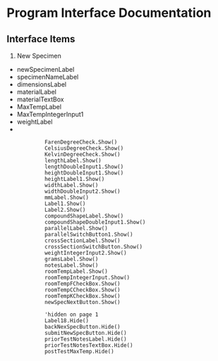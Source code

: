 # Program Interface Documentation

## Interface Items
1. New Specimen
  * newSpecimenLabel
  *  specimenNameLabel
  * dimensionsLabel
  * materialLabel
  * materialTextBox
  * MaxTempLabel
  * MaxTempIntegerInput1
  * weightLabel
  *



            
                FarenDegreeCheck.Show()
                CelsiusDegreeCheck.Show()
                KelvinDegreeCheck.Show()
                lengthLabel.Show()
                lengthDoubleInput1.Show()
                heightDoubleInput1.Show()
                heightLabel1.Show()
                widthLabel.Show()
                widthDoubleInput2.Show()
                mmLabel.Show()
                Label1.Show()
                Label2.Show()
                compoundShapeLabel.Show()
                compoundShapeDoubleInput1.Show()
                parallelLabel.Show()
                parallelSwitchButton1.Show()
                crossSectionLabel.Show()
                crossSectionSwitchButton.Show()
                weightIntegerInput2.Show()
                gramsLabel.Show()
                notesLabel.Show()
                roomTempLabel.Show()
                roomTempIntegerInput.Show()
                roomTempFCheckBox.Show()
                roomTempCCheckBox.Show()
                roomTempKCheckBox.Show()
                newSpecNextButton.Show()

                'hidden on page 1
                Label18.Hide()
                backNexSpecButton.Hide()
                submitNewSpecButton.Hide()
                priorTestNotesLabel.Hide()
                priorTestNotesTextBox.Hide()
                postTestMaxTemp.Hide()
